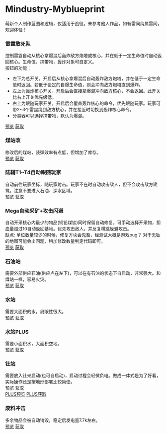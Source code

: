 # Mindustry-Myblueprint
萌新个人制作蓝图和逻辑，仅适用于战役。未参考他人作品，如有雷同纯属雷同，欢迎体验！

### 雷霆敢死队
控制雷霆自动从核心拿爆混后轰炸敌方炮塔或核心，并在低于一定生命值时自动返回核心。生命值，携带物，轰炸对象可自定义。<br>
按钮的功能：<br>
* 左下为总开关，开启后从核心拿爆混后自动轰炸敌方炮塔，并在低于一定生命值时返回。若低于设定的自爆生命值，则会冲向敌方炮塔直到爆炸。<br>
* 左上为轰炸核心开关，开启后会直接拿爆混冲向敌方核心，不会返回。此开关比右上开关优先级低。<br>
* 右上为跟随玩家开关，开启后会覆盖轰炸核心的命令，优先跟随玩家。玩家可带2~3个雷霆绕到敌方核心，并在接近时切换到轰炸核心命令。<br>
* 分类器可以选择携带物，默认为爆混。<br>

[预览](https://cdn.jsdelivr.net/gh/Hexrotor/Mindustry-Myblueprint/boom.jpg)
[获取](https://cdn.jsdelivr.net/gh/Hexrotor/Mindustry-Myblueprint/boom.txt)<br>

### 煤站改
修改后的煤站，装弹效率有点低，但增加了库存。<br>
[预览](https://cdn.jsdelivr.net/gh/Hexrotor/Mindustry-Myblueprint/coal2.png)
[获取](https://cdn.jsdelivr.net/gh/Hexrotor/Mindustry-Myblueprint/coal2.txt)<br>

### 陆辅T1~T4自动跟随玩家
自动前往玩家坐标，随玩家射击。玩家不在时自动攻击敌人，但不会攻击敌方建筑。注意不要进入石油、深水区域。<br>
[预览](https://cdn.jsdelivr.net/gh/Hexrotor/Mindustry-Myblueprint/followplayer.png)
[获取](https://cdn.jsdelivr.net/gh/Hexrotor/Mindustry-Myblueprint/followplayer.txt)<br>

### Mega自动采矿+攻击闪避
自动开采核心内最少的物品(铜铅煤钛)同时保留自动修复，可手动选择开采物，扣血量超过10自动返回基地。优先攻击敌人，并反复横跳躲避攻击。<br>
缺点: 单位数量较少的时候，修复方块会鬼畜，经测试大概是游戏bug？ 对于无钛的地图可能会出问题，稍加修改数量判定代码即可。<br>
[预览](https://cdn.jsdelivr.net/gh/Hexrotor/Mindustry-Myblueprint/megaplus.jpg)
[获取](https://cdn.jsdelivr.net/gh/Hexrotor/Mindustry-Myblueprint/megaplus.txt)<br>

### 石油站
需要外部供应石油(供应点在左下)，可以在有石油的状态下自启动，非常强大。和煤站一样，容易火灾。<br>
[预览](https://cdn.jsdelivr.net/gh/Hexrotor/Mindustry-Myblueprint/petroleum.png)
[获取](https://cdn.jsdelivr.net/gh/Hexrotor/Mindustry-Myblueprint/petroleum.txt)<br>

### 水站
需要大面积的水，局限性很大。<br>
[预览](https://cdn.jsdelivr.net/gh/Hexrotor/Mindustry-Myblueprint/water.png)
[获取](https://cdn.jsdelivr.net/gh/Hexrotor/Mindustry-Myblueprint/water.txt)<br>

### 水站PLUS
需要小面积水，大面积空地。<br>
[预览](https://cdn.jsdelivr.net/gh/Hexrotor/Mindustry-Myblueprint/waterplus.png)
[获取](https://cdn.jsdelivr.net/gh/Hexrotor/Mindustry-Myblueprint/waterplus.txt)<br>

### 钍站
需要放入钍来启动(也可自启动)，启动过程会轻微负电。做成一体式是为了好看，实际操作还是按地形部署比较简便。<br>
[预览](https://cdn.jsdelivr.net/gh/Hexrotor/Mindustry-Myblueprint/tu.png)
[获取](https://cdn.jsdelivr.net/gh/Hexrotor/Mindustry-Myblueprint/tu.txt)<br>
[PLUS预览](https://cdn.jsdelivr.net/gh/Hexrotor/Mindustry-Myblueprint/tuplus.png)
[PLUS获取](https://cdn.jsdelivr.net/gh/Hexrotor/Mindustry-Myblueprint/tuplus.txt)<br>

### 废料冲击
多余物品会被自动销毁，稳定后发电量7.7k左右。<br>
[预览](https://cdn.jsdelivr.net/gh/Hexrotor/Mindustry-Myblueprint/reactor.jpg)
[获取](https://cdn.jsdelivr.net/gh/Hexrotor/Mindustry-Myblueprint/reactor.txt)<br>
